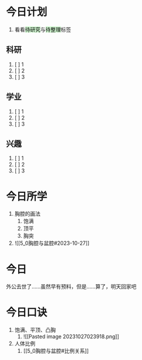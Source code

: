 # 今日计划

1. 看看<mark style="background: #BBFABBA6;">待研究</mark>与<mark style="background: #BBFABBA6;">待整理</mark>标签

## 科研

1. [ ] 1
2. [ ] 2
3. [ ] 3 

## 学业

1. [ ] 1
2. [ ] 2
3. [ ] 3 

## 兴趣

1. [ ] 1
2. [ ] 2
3. [ ] 3 

# 今日所学

1. 胸腔的画法
	1. 饱满
	2. 顶平
	3. 胸突
2. ![[5_0胸腔与盆腔#2023-10-27]]

# 今日

外公去世了……虽然早有预料，但是……算了，明天回家吧

# 今日口诀

1. 饱满、平顶、凸胸
	1. ![[Pasted image 20231027023918.png]]
2. 人体比例
	1. [[5_0胸腔与盆腔#比例关系]]